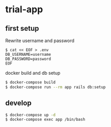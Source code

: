 # trial-app

## first setup

Rewrite username and password

```
$ cat << EOF > .env
DB_USERNAME=username
DB_PASSWORD=password
EOF
```

docker build and db setup

```sh
$ docker-compose build
$ docker-compose run --rm app rails db:setup
```

## develop

```sh
$ docker-compose up -d
$ docker-compose exec app /bin/bash
```
